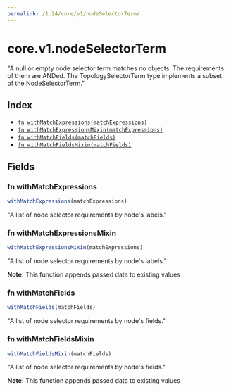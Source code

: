 ```yaml
---
permalink: /1.24/core/v1/nodeSelectorTerm/
---
```


# core.v1.nodeSelectorTerm

"A null or empty node selector term matches no objects. The requirements of them are ANDed. The TopologySelectorTerm type implements a subset of the NodeSelectorTerm."

## Index

* [`fn withMatchExpressions(matchExpressions)`](#fn-withmatchexpressions)
* [`fn withMatchExpressionsMixin(matchExpressions)`](#fn-withmatchexpressionsmixin)
* [`fn withMatchFields(matchFields)`](#fn-withmatchfields)
* [`fn withMatchFieldsMixin(matchFields)`](#fn-withmatchfieldsmixin)

## Fields

### fn withMatchExpressions

```ts
withMatchExpressions(matchExpressions)
```

"A list of node selector requirements by node's labels."

### fn withMatchExpressionsMixin

```ts
withMatchExpressionsMixin(matchExpressions)
```

"A list of node selector requirements by node's labels."

**Note:** This function appends passed data to existing values

### fn withMatchFields

```ts
withMatchFields(matchFields)
```

"A list of node selector requirements by node's fields."

### fn withMatchFieldsMixin

```ts
withMatchFieldsMixin(matchFields)
```

"A list of node selector requirements by node's fields."

**Note:** This function appends passed data to existing values